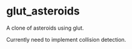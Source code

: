 glut_asteroids
==============
A clone of asteroids using glut.

Currently need to implement collision detection.
